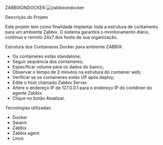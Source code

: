ZABBIXONDOCKER
![zabbixondocker](https://user-images.githubusercontent.com/91737184/151592411-d1465efc-5fb2-4455-a0c2-3bce8092a0ec.jpg)

Descrição do Projeto

Este projeto tem como finalidade implantar toda a estrutura de containeres para um ambiente Zabbix.
O sistema garantirá o monitoramento diário, continuo e remoto 24x7 dos hosts de sua organização.

Estrutura dos Containeres Docker para ambiente ZABBIX:

- Os containeres estão standalone;
- Seguir sequência dos containeres;
- Especificar volume para os dados do banco;
- Observar o tempo de 2 minutos na estrutura do container web;
- Verificar se os containeres estão UP após deploy;
- Edite o host chamado Zabbix Server.
- Altere o endereço IP de 127.0.0.1 para o endereço IP do contêiner do agente Zabbix.
- Clique no botão Atualizar.

Tecnologias utilizadas:

- Docker
- Swarm
- Zabbix
- Zabbix agent
- Linux

